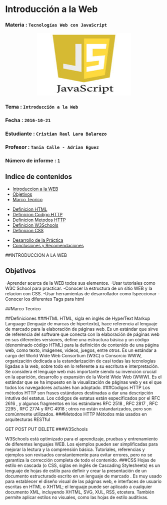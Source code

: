 # Introducción a la Web

### Materia : `Tecnologías Web con JavaScript`

<p align="center">
<img src="https://github.com/crisdiab/Tec_Web_Js/blob/informe/imagenes/JS.jpg" width="300" height="200">
</p>

### Tema : `Introducción a la Web` 
### Fecha : `2016-10-21`
### Estudiante : `Cristian Raul Lara Balarezo`
### Profesor : `Tania Calle - Adrian Eguez`
### Número de informe : `1`

<a name="cabecera"></a>
## Indice de contenidos


- <a href="#tema">Introduccion a la WEB</a>
- <a href="#objetivos">Objetivos</a>
- <a href="#marco-teorico">Marco Teorico</a>

* <a href="#defhtml">Definicion HTML</a>
* <a href="#defcodhttp">Definicion Codigo HTTP</a>
* <a href="#defmethttp">Definicion Metodos HTTP</a>
* <a href="#defw3">Definicion W3Schools</a>
* <a href="#defcss">Definicion CSS</a>
- <a href="#desarrollo">Desarrollo de la Práctica</a>
- <a href="#conrec">Conclusiones y Recomendaciones</a> 


<a name="tema"></a>

##INTRODUCCION A LA WEB

<a name="objetivos"></a>
## Objetivos
-Aprender acerca de la WEB todos sus elementos.
-Usar tutoriales como W3C School para practicar.
-Conocer la estructura de un sitio WEB y la relacion con CSS.
-Usar herramientas de desarrollador como Ispeccionar
-Conocer los diferentes Tags para html

<a name = "marco-teorico"></a>
##Marco Teorico 

##Definiciones
<a name = "defhtml"></a>
###HTML
HTML, sigla en inglés de HyperText Markup Language (lenguaje de marcas de hipertexto), hace referencia al lenguaje de marcado para la elaboración de páginas web. Es un estándar que sirve de referencia del software que conecta con la elaboración de páginas web en sus diferentes versiones, define una estructura básica y un código (denominado código HTML) para la definición de contenido de una página web, como texto, imágenes, videos, juegos, entre otros. Es un estándar a cargo del World Wide Web Consortium (W3C) o Consorcio WWW, organización dedicada a la estandarización de casi todas las tecnologías ligadas a la web, sobre todo en lo referente a su escritura e interpretación. Se considera el lenguaje web más importante siendo su invención crucial en la aparición, desarrollo y expansión de la World Wide Web (WWW). Es el estándar que se ha impuesto en la visualización de páginas web y es el que todos los navegadores actuales han adoptado.
<a name = "defcodhttp"></a>
###Codigos HTTP
Los métodos HTTP son frases estándares destinadas a dar una descripción intutiva del estatus. Los códigos de estatus están especificados por el RFC 2616 , y algunos fragmentos en los estándares RFC 2518 , RFC 2817 , RFC 2295 , RFC 2774  y RFC 4918 ; otros no están estandarizados, pero son comúnmente utilizados.
<a name = "defmethttp"></a>
###Metodos HTTP
Métodos más usados en arquitecturas RESTful

GET
POST
PUT
DELETE
<a name = "defw3"></a>
###W3Schools

W3Schools está optimizado para el aprendizaje, pruebas y entrenamiento de diferentes lenguajes WEB. Los ejemplos pueden ser simplificadas para mejorar la lectura y la comprensión básica. Tutoriales, referencias y ejemplos son revisados constantemente para evitar errores, pero no se garantiza la corrección completa de todo el contenido.
<a name = "defcss"></a>
###CSS
Hojas de estilo en cascada (o CSS, siglas en inglés de Cascading Stylesheets) es un lenguaje de hojas de estilo para definir y crear la presentación de un documento estructurado escrito en un lenguaje de marcado . Es muy usado para establecer el diseño visual de las páginas web, e interfaces de usuario escritas en HTML o XHTML; el lenguaje puede ser aplicado a cualquier documento XML, incluyendo XHTML, SVG, XUL, RSS, etcetera. También permite aplicar estilos no visuales, como las hojas de estilo auditivas. 
